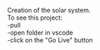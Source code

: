 Creation of the solar system. <br />
To see this project: <br />
-pull <br />
-open folder in vscode <br />
-click on the "Go Live" button <br />
 
